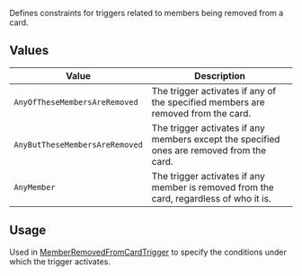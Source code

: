 Defines constraints for triggers related to members being removed from a card.

## Values
| Value | Description |
| --- | --- |
| `AnyOfTheseMembersAreRemoved` | The trigger activates if any of the specified members are removed from the card. |
| `AnyButTheseMembersAreRemoved` | The trigger activates if any members except the specified ones are removed from the card. |
| `AnyMember` | The trigger activates if any member is removed from the card, regardless of who it is. |

## Usage
Used in [MemberRemovedFromCardTrigger](MemberRemovedFromCardTrigger) to specify the conditions under which the trigger activates.
